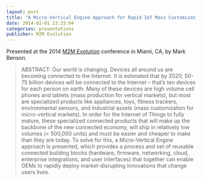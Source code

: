```yaml
---
layout: post
title: "A Micro-Vertical Engine Approach for Rapid IoT Mass Customization"
date: 2014-02-01 23:33:04
categories: presentations
publisher: M2M Evolution
---
```


Presented at the 2014 [M2M Evolution](http://www.iotevolutionexpo.com/) conference in Miami, CA, by Mark Benson.

> ABSTRACT: Our world is changing. Devices all around us are becoming connected to the Internet. It is estimated that by 2020, 50-75 billion devices will be connected to the Internet – that’s ten devices for each person on earth. Many of these devices are high volume cell phones and tablets (mass production for vertical markets), but most are specialized products like appliances, toys, fitness trackers, environmental sensors, and industrial assets (mass customization for micro-vertical markets). In order for the Internet of Things to fully mature, these specialized connected products that will make up the backbone of the new connected economy, will ship in relatively low volumes (< 500,000 units) and must be easier and cheaper to make than they are today. To solve for this, a Micro-Vertical Engine approach is presented, which provides a process and set of reusable connected building blocks (hardware, firmware, networking, cloud, enterprise integrations, and user interfaces) that together can enable OEMs to rapidly deploy market-disrupting innovations that change users lives.

